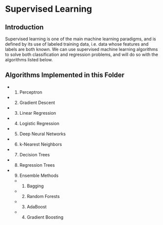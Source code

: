 # Supervised Learning

## Introduction
Supervised learning is one of the main machine learning paradigms, and is defined by its use of labeled training data, i.e. data whose features and labels are both known. We can use supervised machine learning algorithms to solve both classification and regression problems, and will do so with the algorithms listed below.

## Algorithms Implemented in this Folder

- 1. Perceptron
- 2. Gradient Descent
- 3. Linear Regression
- 4. Logistic Regression
- 5. Deep Neural Networks
- 6. k-Nearest Neighbors
- 7. Decision Trees
- 8. Regression Trees
- 9. Ensemble Methods 
  - 1. Bagging
  - 2. Random Forests
  - 3. AdaBoost
  - 4. Gradient Boosting
